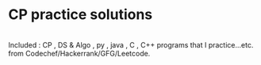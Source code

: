 # CP practice solutions
<br>
Included : CP , DS & Algo , py , java , C , C++ programs that I practice...etc. <br>
from Codechef/Hackerrank/GFG/Leetcode.

